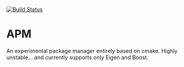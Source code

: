 [![Build Status](https://travis-ci.org/FlorianChevassu/APM.svg?branch=master)](https://travis-ci.org/FlorianChevassu/APM)

# APM

An experimental package manager entirely based on cmake. Highly unstable... and currently supports only Eigen and Boost.
